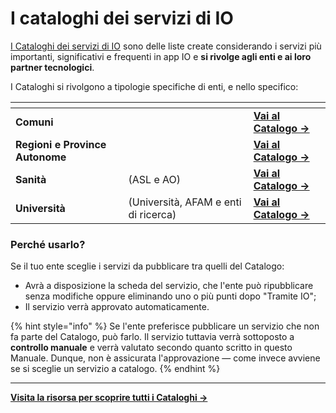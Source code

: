 # I cataloghi dei servizi di IO

[I Cataloghi dei servizi di IO](https://docs.pagopa.it/v1.0-catalogo-dei-servizi) sono delle liste create considerando i servizi più importanti, significativi e frequenti in app IO e **si rivolge agli enti e ai loro partner tecnologici**.&#x20;

I Cataloghi si rivolgono a tipologie specifiche di enti, e nello specifico:

<table data-card-size="large" data-view="cards"><thead><tr><th></th><th></th><th></th></tr></thead><tbody><tr><td><strong>Comuni</strong></td><td></td><td><a href="https://docs.pagopa.it/v1.0-catalogo-dei-servizi/catalogo-dei-servizi-dei-comuni"><strong>Vai al Catalogo -></strong></a></td></tr><tr><td><strong>Regioni e Province Autonome</strong></td><td></td><td><a href="https://docs.pagopa.it/v1.0-catalogo-dei-servizi/catalogo-dei-servizi-regioni-e-province-autonome"><strong>Vai al Catalogo -></strong></a></td></tr><tr><td><strong>Sanità</strong> </td><td>(ASL e AO)</td><td><a href="https://docs.pagopa.it/v1.0-catalogo-dei-servizi/catalogo-dei-servizi-sanita"><strong>Vai al Catalogo -></strong></a></td></tr><tr><td><strong>Università</strong> </td><td>(Università, AFAM e enti di ricerca)</td><td><a href="https://docs.pagopa.it/v1.0-catalogo-dei-servizi/catalogo-dei-servizi-universita"><strong>Vai al Catalogo -></strong></a></td></tr></tbody></table>

### Perché usarlo?&#x20;

Se il tuo ente sceglie i servizi da pubblicare tra quelli del Catalogo:&#x20;

* Avrà a disposizione la scheda del servizio, che l'ente può ripubblicare senza modifiche oppure eliminando uno o più punti dopo "Tramite IO";&#x20;
* Il servizio verrà approvato automaticamente.

{% hint style="info" %}
Se l'ente preferisce pubblicare un servizio che non fa parte del Catalogo, può farlo. Il servizio tuttavia verrà sottoposto a **controllo manuale** e verrà valutato secondo quanto scritto in questo Manuale. Dunque, non è assicurata l'approvazione — come invece avviene se si sceglie un servizio a catalogo.
{% endhint %}

***

[**Visita la risorsa per scoprire tutti i Cataloghi ->**](https://docs.pagopa.it/v1.0-catalogo-dei-servizi)
